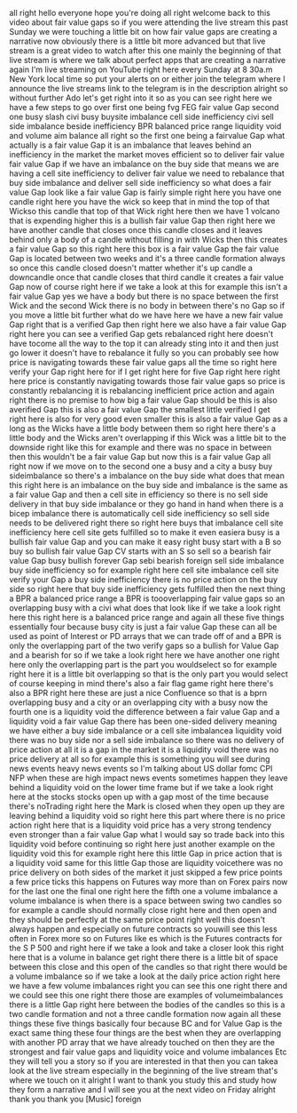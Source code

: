 all right hello everyone hope you're doing all right welcome back to this video about fair value gaps so if you were attending the live stream this past Sunday we were touching a little bit on how fair value gaps are creating a narrative now obviously there is a little bit more advanced but that live stream is a great video to watch after this one mainly the beginning of that live stream is where we talk about perfect apps that are creating a narrative again I'm live streaming on YouTube right here every Sunday at 8 30a.m New York local time so put your alerts on or either join the telegram where I announce the live streams link to the telegram is in the description alright so without further Ado let's get right into it so as you can see right here we have a few steps to go over first one being fvg FEG fair value Gap second one busy slash civi busy buysite imbalance cell side inefficiency civi sell side imbalance beside inefficiency BPR balanced price range liquidity void and volume aim balance all right so the first one being a fairvalue Gap what actually is a fair value Gap it is an imbalance that leaves behind an inefficiency in the market the market moves efficient so to deliver fair value fair value Gap if we have an imbalance on the buy side that means we are having a cell site inefficiency to deliver fair value we need to rebalance that buy side imbalance and deliver sell side inefficiency so what does a fair value Gap look like a fair value Gap is fairly simple right here you have one candle right here you have the wick so keep that in mind the top of that Wickso this candle that top of that Wick right here then we have 1 volcano that is expending higher this is a bullish fair value Gap then right here we have another candle that closes once this candle closes and it leaves behind only a body of a candle without filling in with Wicks then this creates a fair value Gap so this right here this box is a fair value Gap the fair value Gap is located between two weeks and it's a three candle formation always so once this candle closed doesn't matter whether it's up candle a downcandle once that candle closes that third candle it creates a fair value Gap now of course right here if we take a look at this for example this isn't a fair value Gap yes we have a body but there is no space between the first Wick and the second Wick there is no body in between there's no Gap so if you move a little bit further what do we have here we have a new fair value Gap right that is a verified Gap then right here we also have a fair value Gap right here you can see a verified Gap gets rebalanced right here doesn't have tocome all the way to the top it can already sting into it and then just go lower it doesn't have to rebalance it fully so you can probably see how price is navigating towards these fair value gaps all the time so right here verify your Gap right here for if I get right here for five Gap right here right here price is constantly navigating towards those fair value gaps so price is constantly rebalancing it is rebalancing inefficient price action and again right there is no premise to how big a fair value Gap should be this is also averified Gap this is also a fair value Gap the smallest little verified I get right here is also for very good even smaller this is also a fair value Gap as a long as the Wicks have a little body between them so right here there's a little body and the Wicks aren't overlapping if this Wick was a little bit to the downside right like this for example and there was no space in between then this wouldn't be a fair value Gap but now this is a fair value Gap all right now if we move on to the second one a busy and a city a busy buy sideimbalance so there's a imbalance on the buy side what does that mean this right here is an imbalance on the buy side and imbalance is the same as a fair value Gap and then a cell site in efficiency so there is no sell side delivery in that buy side imbalance or they go hand in hand when there is a bicep imbalance there is automatically cell side inefficiency so sell side needs to be delivered right there so right here buys that imbalance cell site inefficiency here cell site gets fulfilled so to make it even easiera busy is a bullish fair value Gap and you can make it easy right busy start with a B so buy so bullish fair value Gap CV starts with an S so sell so a bearish fair value Gap busy bullish forever Gap sebi bearish foreign sell side imbalance buy side inefficiency so for example right here cell site imbalance cell site verify your Gap a buy side inefficiency there is no price action on the buy side so right here that buy side inefficiency gets fulfilled then the next thing a BPR a balanced price range a BPR is toooverlapping fair value gaps so an overlapping busy with a civi what does that look like if we take a look right here this right here is a balanced price range and again all these five things essentially four because busy city is just a fair value Gap these can all be used as point of Interest or PD arrays that we can trade off of and a BPR is only the overlapping part of the two verify gaps so a bullish for Value Gap and a bearish for so if we take a look right here we have another one right here only the overlapping part is the part you wouldselect so for example right here it is a little bit overlapping so that is the only part you would select of course keeping in mind there's also a fair flag game right here there's also a BPR right here these are just a nice Confluence so that is a bprn overlapping busy and a city or an overlapping city with a busy now the fourth one is a liquidity void the difference between a fair value Gap and a liquidity void a fair value Gap there has been one-sided delivery meaning we have either a buy side imbalance or a cell site imbalancea liquidity void there was no buy side nor a sell side imbalance so there was no delivery of price action at all it is a gap in the market it is a liquidity void there was no price delivery at all so for example this is something you will see during news events heavy news events so I'm talking about US dollar fomc CPI NFP when these are high impact news events sometimes happen they leave behind a liquidity void on the lower time frame but if we take a look right here at the stocks stocks open up with a gap most of the time because there's noTrading right here the Mark is closed when they open up they are leaving behind a liquidity void so right here this part where there is no price action right here that is a liquidity void price has a very strong tendency even stronger than a fair value Gap what I would say so trade back into this liquidity void before continuing so right here just another example on the liquidity void this for example right here this little Gap in price action that is a liquidity void same for this little Gap those are liquidity voicethere was no price delivery on both sides of the market it just skipped a few price points a few price ticks this happens on Futures way more than on Forex pairs now for the last one the final one right here the fifth one a volume imbalance a volume imbalance is when there is a space between swing two candles so for example a candle should normally close right here and then open and they should be perfectly at the same price point right well this doesn't always happen and especially on future contracts so youwill see this less often in Forex more so on Futures like es which is the Futures contracts for the S P 500 and right here if we take a look and take a closer look this right here that is a volume in balance get right there there is a little bit of space between this close and this open of the candles so that right there would be a volume imbalance so if we take a look at the daily price action right here we have a few volume imbalances right you can see this one right there and we could see this one right there those are examples of volumeimbalances there is a little Gap right here between the bodies of the candles so this is a two candle formation and not a three candle formation now again all these things these five things basically four because BC and for Value Gap is the exact same thing these four things are the best when they are overlapping with another PD array that we have already touched on then they are the strongest and fair value gaps and liquidity voice and volume imbalances Etc they will tell you a story so if you are interested in that then you can takea look at the live stream especially in the beginning of the live stream that's where we touch on it alright I want to thank you study this and study how they form a narrative and I will see you at the next video on Friday alright thank you thank you [Music] foreign